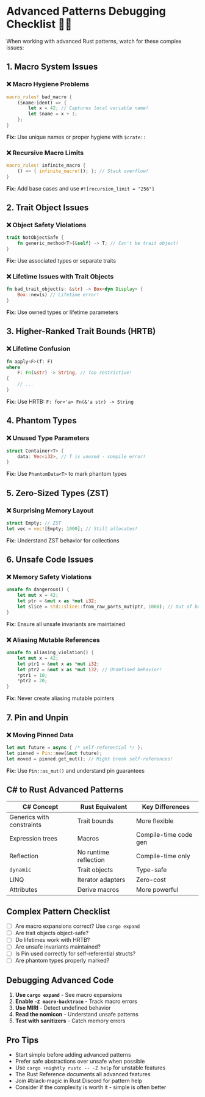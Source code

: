 # Advanced Patterns Debugging Checklist 🧙‍♂️

When working with advanced Rust patterns, watch for these complex issues:

## 1. Macro System Issues

### ❌ Macro Hygiene Problems
```rust
macro_rules! bad_macro {
    ($name:ident) => {
        let x = 42; // Captures local variable name!
        let $name = x + 1;
    };
}
```
**Fix:** Use unique names or proper hygiene with `$crate::`

### ❌ Recursive Macro Limits
```rust
macro_rules! infinite_macro {
    () => { infinite_macro!(); }; // Stack overflow!
}
```
**Fix:** Add base cases and use `#![recursion_limit = "256"]`

## 2. Trait Object Issues

### ❌ Object Safety Violations
```rust
trait NotObjectSafe {
    fn generic_method<T>(&self) -> T; // Can't be trait object!
}
```
**Fix:** Use associated types or separate traits

### ❌ Lifetime Issues with Trait Objects
```rust
fn bad_trait_object(s: &str) -> Box<dyn Display> {
    Box::new(s) // Lifetime error!
}
```
**Fix:** Use owned types or lifetime parameters

## 3. Higher-Ranked Trait Bounds (HRTB)

### ❌ Lifetime Confusion
```rust
fn apply<F>(f: F) 
where 
    F: Fn(&str) -> String, // Too restrictive!
{
    // ...
}
```
**Fix:** Use HRTB: `F: for<'a> Fn(&'a str) -> String`

## 4. Phantom Types

### ❌ Unused Type Parameters
```rust
struct Container<T> {
    data: Vec<i32>, // T is unused - compile error!
}
```
**Fix:** Use `PhantomData<T>` to mark phantom types

## 5. Zero-Sized Types (ZST)

### ❌ Surprising Memory Layout
```rust
struct Empty; // ZST
let vec = vec![Empty; 1000]; // Still allocates!
```
**Fix:** Understand ZST behavior for collections

## 6. Unsafe Code Issues

### ❌ Memory Safety Violations
```rust
unsafe fn dangerous() {
    let mut x = 42;
    let ptr = &mut x as *mut i32;
    let slice = std::slice::from_raw_parts_mut(ptr, 1000); // Out of bounds!
}
```
**Fix:** Ensure all unsafe invariants are maintained

### ❌ Aliasing Mutable References
```rust
unsafe fn aliasing_violation() {
    let mut x = 42;
    let ptr1 = &mut x as *mut i32;
    let ptr2 = &mut x as *mut i32; // Undefined behavior!
    *ptr1 = 10;
    *ptr2 = 20;
}
```
**Fix:** Never create aliasing mutable pointers

## 7. Pin and Unpin

### ❌ Moving Pinned Data
```rust
let mut future = async { /* self-referential */ };
let pinned = Pin::new(&mut future);
let moved = pinned.get_mut(); // Might break self-references!
```
**Fix:** Use `Pin::as_mut()` and understand pin guarantees

## C# to Rust Advanced Patterns

| C# Concept | Rust Equivalent | Key Differences |
|------------|-----------------|-----------------|
| Generics with constraints | Trait bounds | More flexible |
| Expression trees | Macros | Compile-time code gen |
| Reflection | No runtime reflection | Compile-time only |
| `dynamic` | Trait objects | Type-safe |
| LINQ | Iterator adapters | Zero-cost |
| Attributes | Derive macros | More powerful |

## Complex Pattern Checklist

- [ ] Are macro expansions correct? Use `cargo expand`
- [ ] Are trait objects object-safe?
- [ ] Do lifetimes work with HRTB?
- [ ] Are unsafe invariants maintained?
- [ ] Is Pin used correctly for self-referential structs?
- [ ] Are phantom types properly marked?

## Debugging Advanced Code

1. **Use `cargo expand`** - See macro expansions
2. **Enable `-Z macro-backtrace`** - Track macro errors
3. **Use MIRI** - Detect undefined behavior
4. **Read the nomicon** - Understand unsafe patterns
5. **Test with sanitizers** - Catch memory errors

## Pro Tips

- Start simple before adding advanced patterns
- Prefer safe abstractions over unsafe when possible
- Use `cargo +nightly rustc -- -Z help` for unstable features
- The Rust Reference documents all advanced features
- Join #black-magic in Rust Discord for pattern help
- Consider if the complexity is worth it - simple is often better